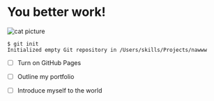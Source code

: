 # You better work!

![cat picture]()

```
$ git init
Initialized empty Git repository in /Users/skills/Projects/nawww
```

- [ ] Turn on GitHub Pages
- [ ] Outline my portfolio
- [ ] Introduce myself to the world

